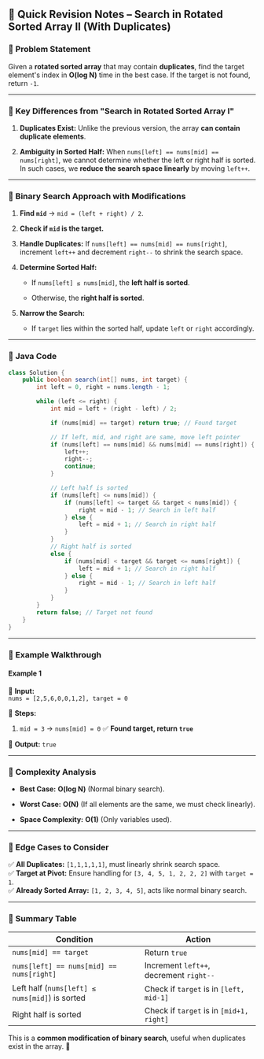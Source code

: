 ## **🔹 Quick Revision Notes – Search in Rotated Sorted Array II (With Duplicates)**

### **🔹 Problem Statement**

Given a **rotated sorted array** that may contain **duplicates**, find the target element's index in **O(log N)** time in the best case. If the target is not found, return `-1`.

---

### **🔹 Key Differences from "Search in Rotated Sorted Array I"**

1. **Duplicates Exist:** Unlike the previous version, the array **can contain duplicate elements**.
    
2. **Ambiguity in Sorted Half:** When `nums[left] == nums[mid] == nums[right]`, we cannot determine whether the left or right half is sorted. In such cases, we **reduce the search space linearly** by moving `left++`.
    

---

### **🔹 Binary Search Approach with Modifications**

1. **Find `mid`** → `mid = (left + right) / 2`.
    
2. **Check if `mid` is the target.**
    
3. **Handle Duplicates:** If `nums[left] == nums[mid] == nums[right]`, increment `left++` and decrement `right--` to shrink the search space.
    
4. **Determine Sorted Half:**
    
    - If `nums[left] ≤ nums[mid]`, the **left half is sorted**.
        
    - Otherwise, the **right half is sorted**.
        
5. **Narrow the Search:**
    
    - If `target` lies within the sorted half, update `left` or `right` accordingly.
        

---

### **🔹 Java Code**

```java
class Solution {
    public boolean search(int[] nums, int target) {
        int left = 0, right = nums.length - 1;

        while (left <= right) {
            int mid = left + (right - left) / 2;

            if (nums[mid] == target) return true; // Found target

            // If left, mid, and right are same, move left pointer
            if (nums[left] == nums[mid] && nums[mid] == nums[right]) {
                left++;
                right--;
                continue;
            }

            // Left half is sorted
            if (nums[left] <= nums[mid]) {
                if (nums[left] <= target && target < nums[mid]) {
                    right = mid - 1; // Search in left half
                } else {
                    left = mid + 1; // Search in right half
                }
            }
            // Right half is sorted
            else {
                if (nums[mid] < target && target <= nums[right]) {
                    left = mid + 1; // Search in right half
                } else {
                    right = mid - 1; // Search in left half
                }
            }
        }
        return false; // Target not found
    }
}
```

---

### **🔹 Example Walkthrough**

#### **Example 1**

🔹 **Input:**  
`nums = [2,5,6,0,0,1,2], target = 0`

🔹 **Steps:**

1. `mid = 3` → `nums[mid] = 0` ✅ **Found target, return `true`**
    

🔹 **Output:** `true`

---

### **🔹 Complexity Analysis**

- **Best Case:** **O(log N)** (Normal binary search).
    
- **Worst Case:** **O(N)** (If all elements are the same, we must check linearly).
    
- **Space Complexity:** **O(1)** (Only variables used).
    

---

### **🔹 Edge Cases to Consider**

✅ **All Duplicates:** `[1,1,1,1,1]`, must linearly shrink search space.  
✅ **Target at Pivot:** Ensure handling for `[3, 4, 5, 1, 2, 2, 2]` with `target = 1`.  
✅ **Already Sorted Array:** `[1, 2, 3, 4, 5]`, acts like normal binary search.

---

### **🔹 Summary Table**

|Condition|Action|
|---|---|
|`nums[mid] == target`|Return `true`|
|`nums[left] == nums[mid] == nums[right]`|Increment `left++`, decrement `right--`|
|Left half (`nums[left] ≤ nums[mid]`) is sorted|Check if `target` is in `[left, mid-1]`|
|Right half is sorted|Check if `target` is in `[mid+1, right]`|

This is a **common modification of binary search**, useful when duplicates exist in the array. 🚀